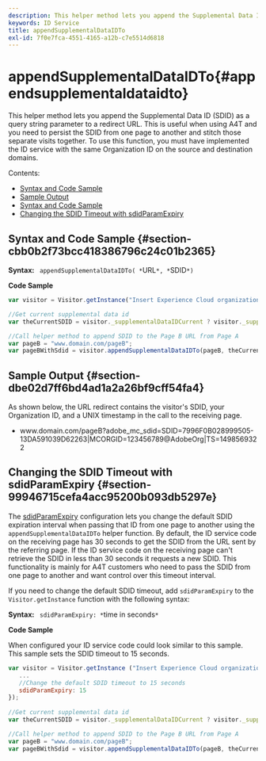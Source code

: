 ```yaml
---
description: This helper method lets you append the Supplemental Data ID (SDID) as a query string parameter to a redirect URL. This is useful when using A4T and you need to persist the SDID from one page to another and stitch those separate visits together. To use this function, you must have implemented the ID service with the same Organization ID on the source and destination domains.
keywords: ID Service
title: appendSupplementalDataIDTo
exl-id: 7f0e7fca-4551-4165-a12b-c7e5514d6818
---
```

# appendSupplementalDataIDTo{#appendsupplementaldataidto}

This helper method lets you append the Supplemental Data ID (SDID) as a query string parameter to a redirect URL. This is useful when using A4T and you need to persist the SDID from one page to another and stitch those separate visits together. To use this function, you must have implemented the ID service with the same Organization ID on the source and destination domains.

 Contents:

<ul class="simplelist"> 
 <li> <a href="../../library/get-set/appendsupplementaldataidto.md#section-cbb0b2f73bcc418386796c24c01b2365" format="dita" scope="local"> Syntax and Code Sample </a> </li> 
 <li> <a href="../../library/get-set/appendsupplementaldataidto.md#section-dbe02d7ff6bd4ad1a2a26bf9cff54fa4" format="dita" scope="local"> Sample Output </a> </li> 
 <li> <a href="../../library/get-set/appendsupplementaldataidto.md#section-cbb0b2f73bcc418386796c24c01b2365" format="dita" scope="local"> Syntax and Code Sample </a> </li> 
 <li> <a href="../../library/get-set/appendsupplementaldataidto.md#section-99946715cefa4acc95200b093db5297e" format="dita" scope="local"> Changing the SDID Timeout with sdidParamExpiry </a> </li> 
</ul>

## Syntax and Code Sample {#section-cbb0b2f73bcc418386796c24c01b2365}

**Syntax:** ` appendSupplementalDataIDTo( *`URL`*, *`SDID`*)`

**Code Sample**

```js
var visitor = Visitor.getInstance("Insert Experience Cloud organization ID here"); 

//Get current supplemental data id
var theCurrentSDID = visitor._supplementalDataIDCurrent ? visitor._supplementalDataIDCurrent : "";

//Call helper method to append SDID to the Page B URL from Page A 
var pageB = "www.domain.com/pageB"; 
var pageBWithSdid = visitor.appendSupplementalDataIDTo(pageB, theCurrentSDID);

```

## Sample Output {#section-dbe02d7ff6bd4ad1a2a26bf9cff54fa4}

As shown below, the URL redirect contains the visitor's SDID, your Organization ID, and a UNIX timestamp in the call to the receiving page.

<ul class="simplelist"> 
 <li> <span class="codeph"> www.domain.com/pageB?adobe_mc_sdid=SDID=7996F0B028999505-13DA591039D62263|MCORGID=123456789@AdobeOrg|TS=1498569322 </span> </li> 
</ul>

## Changing the SDID Timeout with sdidParamExpiry {#section-99946715cefa4acc95200b093db5297e}

The [sdidParamExpiry](../../library/function-vars/sdidparamexpiry.md#reference-cef3fd03c43b4772b2422e220b40a458) configuration lets you change the default SDID expiration interval when passing that ID from one page to another using the `appendSupplementalDataIDTo` helper function. By default, the ID service code on the receiving page has 30 seconds to get the SDID from the URL sent by the referring page. If the ID service code on the receiving page can't retrieve the SDID in less than 30 seconds it requests a new SDID. This functionality is mainly for A4T customers who need to pass the SDID from one page to another and want control over this timeout interval.

If you need to change the default SDID timeout, add `sdidParamExpiry` to the `Visitor.getInstance` function with the following syntax:

**Syntax:** ` sdidParamExpiry: *`time in seconds`*`

**Code Sample**

When configured your ID service code could look similar to this sample. This sample sets the SDID timeout to 15 seconds.

```js
var visitor = Visitor.getInstance ("Insert Experience Cloud organization ID here",{ 
   ... 
   //Change the default SDID timeout to 15 seconds 
   sdidParamExpiry: 15 
}); 
 
//Get current supplemental data id
var theCurrentSDID = visitor._supplementalDataIDCurrent ? visitor._supplementalDataIDCurrent : "";

//Call helper method to append SDID to the Page B URL from Page A 
var pageB = "www.domain.com/pageB"; 
var pageBWithSdid = visitor.appendSupplementalDataIDTo(pageB, theCurrentSDID); 

```
